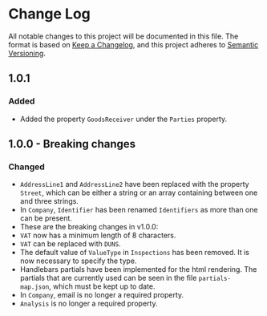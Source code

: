 # Change Log

All notable changes to this project will be documented in this file.
The format is based on [Keep a Changelog](https://keepachangelog.com/en/1.0.0/), and this project adheres to [Semantic Versioning](https://semver.org/spec/v2.0.0.html).

## 1.0.1

### Added

- Added the property `GoodsReceiver` under the `Parties` property.

## 1.0.0 - Breaking changes

### Changed

- `AddressLine1` and `AddressLine2` have been replaced with the property `Street`, which can be either a string or an array containing between one and three strings.
- In `Company`, `Identifier` has been renamed `Identifiers` as more than one can be present.
- These are the breaking changes in v1.0.0:
- `VAT` now has a minimum length of 8 characters.
- `VAT` can be replaced with `DUNS`.
- The default value of `ValueType` in `Inspections` has been removed. It is now necessary to specify the type.
- Handlebars partials have been implemented for the html rendering. The partials that are currently used can be seen in the file `partials-map.json`, which must be kept up to date.
- In `Company`, email is no longer a required property.
- `Analysis` is no longer a required property.
